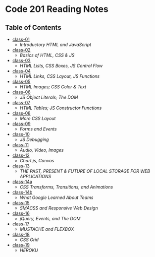 # Code 201 Reading Notes

## Table of Contents

- [class-01](https://aalbarqi.github.io/reading-notes/class-01)
   - *Introductory HTML and JavaScript*
- [class-02](https://aalbarqi.github.io/reading-notes/class-02)
   - *Basics of HTML, CSS & JS*
- [class-03](https://aalbarqi.github.io/reading-notes/class-03)
   - *HTML Lists, CSS Boxes, JS Control Flow*
- [class-04](https://aalbarqi.github.io/reading-notes/class-04)
   - *HTML Links, CSS Layout, JS Functions*
- [class-05](https://aalbarqi.github.io/reading-notes/class-05)
   - *HTML Images; CSS Color & Text*
- [class-06](https://aalbarqi.github.io/reading-notes/class-06)
   - *JS Object Literals; The DOM*
- [class-07](https://aalbarqi.github.io/reading-notes/class-07)
   - *HTML Tables; JS Constructor Functions*
- [class-08](https://aalbarqi.github.io/reading-notes/class-08)
   - *More CSS Layout*
- [class-09](https://aalbarqi.github.io/reading-notes/class-09)
   - *Forms and Events*
- [class-10](https://aalbarqi.github.io/reading-notes/class-10)
   - *JS Debugging*
- [class-11](https://aalbarqi.github.io/reading-notes/class-11)
     - *Audio, Video, Images*
- [class-12](https://aalbarqi.github.io/reading-notes/class-12)
     - *Chart.js, Canvas*
- [class-13](https://aalbarqi.github.io/reading-notes/class-13)
     - *THE PAST, PRESENT & FUTURE OF LOCAL STORAGE FOR WEB APPLICATIONS*
- [class-14a](https://aalbarqi.github.io/reading-notes/class-14)
     - *CSS Transforms, Transitions, and Animations*
- [class-14b](https://aalbarqi.github.io/reading-notes/class-14b)
     - *What Google Learned About Teams*
- [class-15](https://aalbarqi.github.io/reading-notes/class-15)
     - *SMACSS and Responsive Web Design*
- [class-16](https://aalbarqi.github.io/reading-notes/class-16)
     - *jQuery, Events, and The DOM*
- [class-17](https://aalbarqi.github.io/reading-notes/class-17)
     - *MUSTACHE and FLEXBOX*
- [class-18](https://aalbarqi.github.io/reading-notes/class-18)
     - *CSS Grid*
- [class-19](https://aalbarqi.github.io/reading-notes/class-19)
     - *HEROKU*
